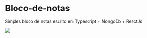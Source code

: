 # Bloco-de-notas
Simples bloco de notas escrito em Typescript + MongoDb + ReactJs

![](https://media4.giphy.com/media/AnoCsY68zxvRFNB6fI/giphy.gif?cid=790b7611d4baa26783842763bc37aca84714f6edcc8d8138&rid=giphy.gif&ct=g)

